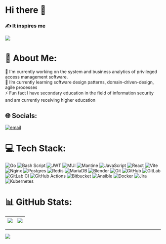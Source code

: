 # Hi there 👋

### ✍️ It inspires me
![](https://quotes-github-readme.vercel.app/api?type=horizontal&theme=catppuccin_mocha&quote=%D0%A0%D0%BE%D0%B7%D1%8B%20%D0%B3%D0%B8%D0%B1%D0%BD%D1%83%D1%82%20%D0%BD%D0%B0%20%D0%B3%D0%B0%D0%B7%D0%BE%D0%BD%D0%B0%D1%85%2C%20%D0%BF%D0%B0%D1%86%D0%B0%D0%BD%D1%8B%20%D0%BD%D0%B0%20%D0%B7%D1%83%D0%BC%20%D1%81%D0%BE%D0%B7%D0%B2%D0%BE%D0%BD%D0%B0%D1%85)

# 💫 About Me:
🔭 I'm currently working on the system and business analytics of privileged access management software.<br>🌱 I’m currently learning software design patterns, domain-driven-design, agile processes<br>⚡ Fun fact I have secondary education in the field of information security and am currently receiving higher education


## 🌐 Socials:
[![email](https://img.shields.io/badge/Email-D14836?logo=gmail&logoColor=white)](mailto:official.dabogdanov@gmail.com) 

# 💻 Tech Stack:
![Go](https://img.shields.io/badge/go-%2300ADD8.svg?style=for-the-badge&logo=go&logoColor=white) ![Bash Script](https://img.shields.io/badge/bash_script-%23121011.svg?style=for-the-badge&logo=gnu-bash&logoColor=white) ![JWT](https://img.shields.io/badge/JWT-black?style=for-the-badge&logo=JSON%20web%20tokens) ![MUI](https://img.shields.io/badge/MUI-%230081CB.svg?style=for-the-badge&logo=mui&logoColor=white) ![Mantine](https://img.shields.io/badge/Mantine-ffffff?style=for-the-badge&logo=Mantine&logoColor=339af0) ![JavaScript](https://img.shields.io/badge/javascript-%23323330.svg?style=for-the-badge&logo=javascript&logoColor=%23F7DF1E) ![React](https://img.shields.io/badge/react-%2320232a.svg?style=for-the-badge&logo=react&logoColor=%2361DAFB) ![Vite](https://img.shields.io/badge/vite-%23646CFF.svg?style=for-the-badge&logo=vite&logoColor=white) ![Nginx](https://img.shields.io/badge/nginx-%23009639.svg?style=for-the-badge&logo=nginx&logoColor=white) ![Postgres](https://img.shields.io/badge/postgres-%23316192.svg?style=for-the-badge&logo=postgresql&logoColor=white) ![Redis](https://img.shields.io/badge/redis-%23DD0031.svg?style=for-the-badge&logo=redis&logoColor=white) ![MariaDB](https://img.shields.io/badge/MariaDB-003545?style=for-the-badge&logo=mariadb&logoColor=white) ![Blender](https://img.shields.io/badge/blender-%23F5792A.svg?style=for-the-badge&logo=blender&logoColor=white) ![Git](https://img.shields.io/badge/git-%23F05033.svg?style=for-the-badge&logo=git&logoColor=white) ![GitHub](https://img.shields.io/badge/github-%23121011.svg?style=for-the-badge&logo=github&logoColor=white) ![GitLab](https://img.shields.io/badge/gitlab-%23181717.svg?style=for-the-badge&logo=gitlab&logoColor=white) ![GitLab CI](https://img.shields.io/badge/gitlab%20CI-%23181717.svg?style=for-the-badge&logo=gitlab&logoColor=white) ![GitHub Actions](https://img.shields.io/badge/github%20actions-%232671E5.svg?style=for-the-badge&logo=githubactions&logoColor=white) ![Bitbucket](https://img.shields.io/badge/bitbucket-%230047B3.svg?style=for-the-badge&logo=bitbucket&logoColor=white) ![Ansible](https://img.shields.io/badge/ansible-%231A1918.svg?style=for-the-badge&logo=ansible&logoColor=white) ![Docker](https://img.shields.io/badge/docker-%230db7ed.svg?style=for-the-badge&logo=docker&logoColor=white) ![Jira](https://img.shields.io/badge/jira-%230A0FFF.svg?style=for-the-badge&logo=jira&logoColor=white) ![Kubernetes](https://img.shields.io/badge/kubernetes-%23326ce5.svg?style=for-the-badge&logo=kubernetes&logoColor=white)
# 📊 GitHub Stats:
| ![](https://github-readme-stats.vercel.app/api?username=Akishy&theme=material-palenight&hide_border=false&include_all_commits=true&count_private=true)<br/> | ![](https://github-readme-stats.vercel.app/api/top-langs/?username=Akishy&theme=material-palenight&hide_border=false&include_all_commits=true&count_private=true&layout=compact) |
| ------------- | ------------- |

---
[![](https://visitcount.itsvg.in/api?id=Akishy&icon=8&color=9)](https://visitcount.itsvg.in)

<!-- Proudly created with GPRM ( https://gprm.itsvg.in ) -->
